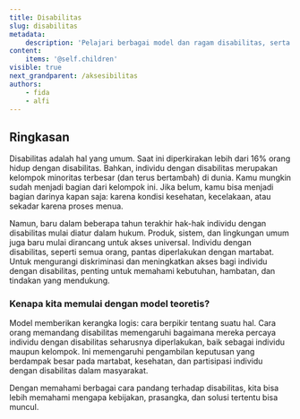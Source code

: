 ```yaml
---
title: Disabilitas
slug: disabilitas
metadata:
    description: 'Pelajari berbagai model dan ragam disabilitas, serta panduan etika dalam berinteraksi dengan individu dengan disabilitas.'
content:
    items: '@self.children'
visible: true
next_grandparent: /aksesibilitas
authors:
    - fida
    - alfi
---
```


## Ringkasan

Disabilitas adalah hal yang umum. Saat ini diperkirakan lebih dari 16% orang hidup dengan disabilitas. Bahkan, individu dengan disabilitas merupakan kelompok minoritas terbesar (dan terus bertambah) di dunia. Kamu mungkin sudah menjadi bagian dari kelompok ini. Jika belum, kamu bisa menjadi bagian darinya kapan saja: karena kondisi kesehatan, kecelakaan, atau sekadar karena proses menua.

Namun, baru dalam beberapa tahun terakhir hak-hak individu dengan disabilitas mulai diatur dalam hukum. Produk, sistem, dan lingkungan umum juga baru mulai dirancang untuk akses universal. Individu dengan disabilitas, seperti semua orang, pantas diperlakukan dengan martabat. Untuk mengurangi diskriminasi dan meningkatkan akses bagi individu dengan disabilitas, penting untuk memahami kebutuhan, hambatan, dan tindakan yang mendukung.

### Kenapa kita memulai dengan model teoretis?

Model memberikan kerangka logis: cara berpikir tentang suatu hal. Cara orang memandang disabilitas memengaruhi bagaimana mereka percaya individu dengan disabilitas seharusnya diperlakukan, baik sebagai individu maupun kelompok. Ini memengaruhi pengambilan keputusan yang berdampak besar pada martabat, kesehatan, dan partisipasi individu dengan disabilitas dalam masyarakat.

Dengan memahami berbagai cara pandang terhadap disabilitas, kita bisa lebih memahami mengapa kebijakan, prasangka, dan solusi tertentu bisa muncul.
